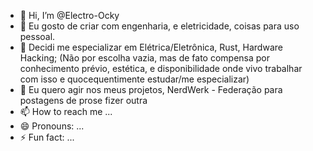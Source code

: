 - 👋 Hi, I’m @Electro-Ocky
- 👀 Eu gosto de criar com engenharia, e eletricidade, coisas para uso pessoal.
- 🌱 Decidi me especializar em Elétrica/Eletrônica, Rust, Hardware Hacking; 
(Não por escolha vazia, mas de fato compensa por conhecimento prévio, estética, e disponibilidade onde vivo trabalhar com isso e quocequentimente estudar/me especializar)
- 💞️ Eu quero agir nos meus projetos, NerdWerk - Federação para postagens de prose fizer outra
- 📫 How to reach me ...
- 😄 Pronouns: ...
- ⚡ Fun fact: ...

<!---
Electro-Ocky/Electro-Ocky is a ✨ special ✨ repository because its `README.md` (this file) appears on your GitHub profile.
You can click the Preview link to take a look at your changes.
--->
